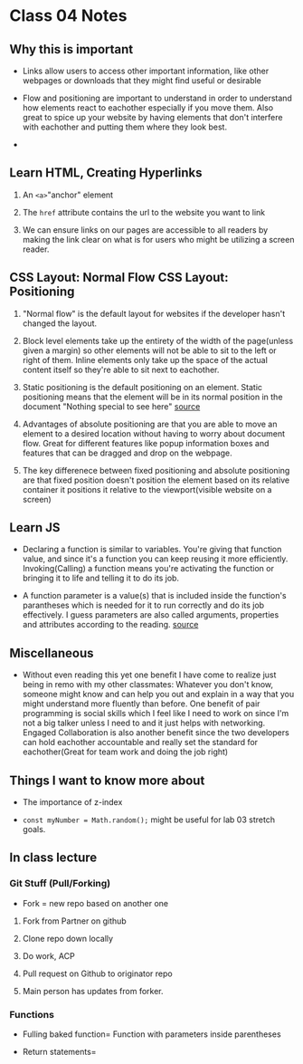 # Class 04 Notes 

## Why this is important

- Links allow users to access other important information, like other webpages or downloads that they might find useful or desirable

- Flow and positioning are important to understand in order to understand how elements react to eachother especially if you move them.  Also great to spice up your website by having elements that don't interfere with eachother and putting them where they look best.

- 

## Learn HTML, Creating Hyperlinks

1. An `<a>`"anchor" element

2. The `href` attribute contains the url to the website you want to link

3. We can ensure links on our pages are accessible to all readers by making the link clear on what is for users who might be utilizing a screen reader.

## CSS Layout: Normal Flow CSS Layout: Positioning

1. "Normal flow" is the default layout for websites if the developer hasn't changed the layout.

2. Block level elements take up the entirety of the width of the page(unless given a margin) so other elements will not be able to sit to the left or right of them.  Inline elements only take up the space of the actual content itself so they're able to sit next to eachother.

3. Static positioning is the default positioning on an element.  Static positioning means that the element will be in its normal position in the document "Nothing special to see here" [source](https://developer.mozilla.org/en-US/docs/Learn/CSS/CSS_layout/Positioning)

4. Advantages of absolute positioning are that you are able to move an element to a desired location without having to worry about document flow.  Great for different features like popup information boxes and features that can be dragged and drop on the webpage.

5. The key differenece between fixed positioning and absolute positioning are that fixed position doesn't position the element based on its relative container it positions it relative to the viewport(visible website on a screen)

## Learn JS

- Declaring a function is similar to variables.  You're giving that function value, and since it's a function you can keep reusing it more efficiently.  Invoking(Calling) a function means you're activating the function or bringing it to life and telling it to do its job.

- A function parameter is a value(s) that is included inside the function's parantheses which is needed for it to run correctly and do its job effectively.  I guess parameters are also called arguments, properties and attributes according to the reading.  [source](https://developer.mozilla.org/en-US/docs/Learn/JavaScript/Building_blocks/Functions)

## Miscellaneous

- Without even reading this yet one benefit I have come to realize just being in remo with my other classmates: Whatever you don't know, someone might know and can help you out and explain in a way that you might understand more fluently than before.  One benefit of pair programming is social skills which I feel like I need to work on since I'm not a big talker unless I need to and it just helps with networking.  Engaged Collaboration is also another benefit since the two developers can hold eachother accountable and really set the standard for eachother(Great for team work and doing the job right)

## Things I want to know more about

- The importance of z-index

- `const myNumber = Math.random();` might be useful for lab 03 stretch goals.

## In class lecture

### Git Stuff (Pull/Forking)

- Fork = new repo based on another one

1. Fork from Partner on github

2. Clone repo down locally

3. Do work, ACP

4. Pull request on Github to originator repo

5. Main person has updates from forker.

### Functions

- Fulling baked function= Function with parameters inside parentheses

- Return statements= 